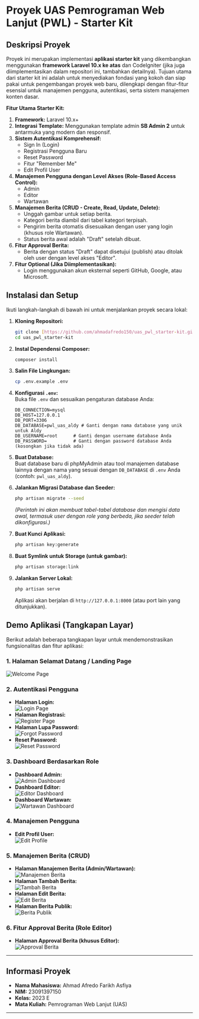 # Proyek UAS Pemrograman Web Lanjut (PWL) - Starter Kit

## Deskripsi Proyek

Proyek ini merupakan implementasi **aplikasi starter kit** yang dikembangkan menggunakan **framework Laravel 10.x ke atas** dan CodeIgniter (jika juga diimplementasikan dalam repositori ini, tambahkan detailnya). Tujuan utama dari starter kit ini adalah untuk menyediakan fondasi yang kokoh dan siap pakai untuk pengembangan proyek web baru, dilengkapi dengan fitur-fitur esensial untuk manajemen pengguna, autentikasi, serta sistem manajemen konten dasar.

**Fitur Utama Starter Kit:**

1.  **Framework:** Laravel 10.x+
2.  **Integrasi Template:** Menggunakan template admin **SB Admin 2** untuk antarmuka yang modern dan responsif.
3.  **Sistem Autentikasi Komprehensif:**
    * Sign In (Login)
    * Registrasi Pengguna Baru
    * Reset Password
    * Fitur "Remember Me"
    * Edit Profil User
4.  **Manajemen Pengguna dengan Level Akses (Role-Based Access Control):**
    * Admin
    * Editor
    * Wartawan
5.  **Manajemen Berita (CRUD - Create, Read, Update, Delete):**
    * Unggah gambar untuk setiap berita.
    * Kategori berita diambil dari tabel kategori terpisah.
    * Pengirim berita otomatis disesuaikan dengan user yang login (khusus role Wartawan).
    * Status berita awal adalah "Draft" setelah dibuat.
6.  **Fitur Approval Berita:**
    * Berita dengan status "Draft" dapat disetujui (publish) atau ditolak oleh user dengan level akses "Editor".
7.  **Fitur Optional (Jika Diimplementasikan):**
    * Login menggunakan akun eksternal seperti GitHub, Google, atau Microsoft.

## Instalasi dan Setup

Ikuti langkah-langkah di bawah ini untuk menjalankan proyek secara lokal:

1.  **Kloning Repositori:**

    ```bash
    git clone [https://github.com/ahmadafredo150/uas_pwl_starter-kit.git](https://github.com/ahmadafredo150/uas_pwl_starter-kit.git)
    cd uas_pwl_starter-kit
    ```
2.  **Instal Dependensi Composer:**

    ```bash
    composer install
    ```
3.  **Salin File Lingkungan:**

    ```bash
    cp .env.example .env
    ```
4.  **Konfigurasi `.env`:**\
    Buka file `.env` dan sesuaikan pengaturan database Anda:

    ```env
    DB_CONNECTION=mysql
    DB_HOST=127.0.0.1
    DB_PORT=3306
    DB_DATABASE=pwl_uas_aldy # Ganti dengan nama database yang unik untuk Aldy
    DB_USERNAME=root      # Ganti dengan username database Anda
    DB_PASSWORD=          # Ganti dengan password database Anda (kosongkan jika tidak ada)
    ```
5.  **Buat Database:**\
    Buat database baru di phpMyAdmin atau tool manajemen database lainnya dengan nama yang sesuai dengan `DB_DATABASE` di `.env` Anda (contoh: `pwl_uas_aldy`).
6.  **Jalankan Migrasi Database dan Seeder:**

    ```bash
    php artisan migrate --seed
    ```

    *(Perintah ini akan membuat tabel-tabel database dan mengisi data awal, termasuk user dengan role yang berbeda, jika seeder telah dikonfigurasi.)*
7.  **Buat Kunci Aplikasi:**

    ```bash
    php artisan key:generate
    ```
8.  **Buat Symlink untuk Storage (untuk gambar):**

    ```bash
    php artisan storage:link
    ```
9.  **Jalankan Server Lokal:**

    ```bash
    php artisan serve
    ```

    Aplikasi akan berjalan di `http://127.0.0.1:8000` (atau port lain yang ditunjukkan).

## Demo Aplikasi (Tangkapan Layar)

Berikut adalah beberapa tangkapan layar untuk mendemonstrasikan fungsionalitas dan fitur aplikasi:

### 1. Halaman Selamat Datang / Landing Page

![Welcome Page](screenshots/welcome_page.png)

### 2. Autentikasi Pengguna

* **Halaman Login:**\
    ![Login Page](screenshots/login_page.png)
* **Halaman Registrasi:**\
    ![Register Page](screenshots/register_page.png)
* **Halaman Lupa Password:**\
    ![Forgot Password](screenshots/forgot_password.png)
* **Reset Password:**\
    ![Reset Password](screenshots/reset_password.png)

### 3. Dashboard Berdasarkan Role

* **Dashboard Admin:**\
    ![Admin Dashboard](screenshots/admin_dashboard.png)
* **Dashboard Editor:**\
    ![Editor Dashboard](screenshots/editor_dashboard.png)
* **Dashboard Wartawan:**\
    ![Wartawan Dashboard](screenshots/wartawan_dashboard.png)

### 4. Manajemen Pengguna

* **Edit Profil User:**\
    ![Edit Profile](screenshots/edit_profile.png)

### 5. Manajemen Berita (CRUD)

* **Halaman Manajemen Berita (Admin/Wartawan):**\
    ![Manajemen Berita](screenshots/manajemen_berita.png)
* **Halaman Tambah Berita:**\
    ![Tambah Berita](screenshots/tambah_berita.png)
* **Halaman Edit Berita:**\
    ![Edit Berita](screenshots/edit_berita.png)
* **Halaman Berita Publik:**\
    ![Berita Publik](screenshots/berita_publik.png)

### 6. Fitur Approval Berita (Role Editor)

* **Halaman Approval Berita (khusus Editor):**\
    ![Approval Berita](screenshots/approval_berita.png)

---

## Informasi Proyek

* **Nama Mahasiswa:** Ahmad Afredo Farikh Asfiya
* **NIM:** 23091397150
* **Kelas:** 2023 E
* **Mata Kuliah:** Pemrograman Web Lanjut (UAS)

---
